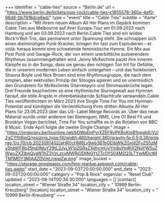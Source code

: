+++
identifier = "cable-ties"
source = "Berlin.de"
url = "https://www.berlin.de/tickets/pop-rock/cable-ties-c1855576-360e-4af0-96d8-0b7916dce6ed/"
type = "event"
title = "Cable Ties"
subtitle = "Karte"
description = "Mit ihrem neuen Album All Her Plans im Gepäck kommen Cable Ties aus Melbourne auf ihrer Europa-Tour am 01.09.2023 nach Hamburg und am 03.09.2023 nach Berlin.Cable Ties sind ein wildes Rock’n’Roll-Trio, das permanent unter Spannung steht. Sie schnappen sich einen dreiminütigen Punk-Kracher, bringen ihn fast zum Explodieren – et voilà: heraus kommt eine schwelende feministische Hymne. Ein Mix aus Post Punk und Garage-Rock, der von einem unerbittliche pulsierendem Rhythmus zusammengehalten wird. Jenny McKechnie packt ihre inneren Kämpfe so in die Songs, dass sie genau den richtigen Ton trit für Gefühle, die in unserem modernen Leben einfach untergehen – und das funktioniert. Shauna Boyle und Nick Brown sind eine Rhythmusgruppe, die nach dem simplen, aber eektvollen Prinzip der Stooges agieren und so unermüdlich den Grundstein für McKechnies Gitarrenpyro und Stimmausbrüche legen. Drei Freunde beschwören so eine rhythmische Sturmgewalt aus Hymnen herauf, die stille Ängste in ohrenbetäubende Schlachtrufe verwandeln.Cable Ties veröffentlichten im März 2023 ihre Single Time For You mit Hymnen-Potential und kündigten die Veröentlichung ihres dritten Albums All Her Plans für 23.06.2023 über das US- Label Merge Records an. Über das neue Material wurde unter anderem bei Stereogum, NME, Line Of Best Fit und Brooklyn Vegan berichtet, Time For You schaffte es in die Rotation von BBC 6 Music. Ende April folgte die zweite Single Change."
image = "https://imgproxy.berlinonline.net/bDWqDoPyrXZEFRyPKBoKmB1npgbXrVzl2gCYfIt8jpQ/resizing_type:fill/width:480/height:360/gravity:fp:0.5:0.38/enlarge:1/q:70/cb:2023081402/aHR0cHM6Ly9wb3B1bGEtbWlkZGxld2FyZS5zMy5hbWF6b25hd3MuY29tL2JvLW1pZGRsZXdhcmUvYm8uYmRlX2NoYW5uZWwuZXZlbnQvaW1hZ2VzLzcvMWRiODljNGYtZTc0YS04M2Q3LTYwMDctMTM1MDY3MjA4ZDVmLmpwZw.png"
image_bucket = "https://storage.googleapis.com/fem-readup.appspot.com/cable-ties.webp"
start_date = "2023-09-03T20:00:00.000"
end_date = "2023-09-03T20:00:00.000"
category = "Pop & Rock"
organizer = "Reset Club"
updated = "2023-08-14T00:34:30.000"
languages = []
[contact]
location_street = "Wiener Straße 34"
location_city = " 10999 Berlin-Kreuzberg"
[location]
location_street = "Wiener Straße 34"
location_city = " 10999 Berlin-Kreuzberg"
+++